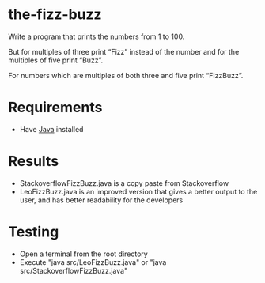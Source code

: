 # the-fizz-buzz
Write a program that prints the numbers from 1 to 100. 

But for multiples of three print “Fizz” instead of the number and for the multiples of five print “Buzz”. 

For numbers which are multiples of both three and five print “FizzBuzz”.

# Requirements
- Have [Java](https://docs.oracle.com/en/java/javase/11/install/overview-jdk-installation.html#GUID-8677A77F-231A-40F7-98B9-1FD0B48C346A) installed

# Results
- StackoverflowFizzBuzz.java is a copy paste from Stackoverflow
- LeoFizzBuzz.java is an improved version that gives a better output to the user, and has better readability for the developers

# Testing
- Open a terminal from the root directory
- Execute "java src/LeoFizzBuzz.java" or "java src/StackoverflowFizzBuzz.java"
